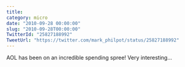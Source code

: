 ```yaml
---
title: 
category: micro
date: "2010-09-28 00:00:00"
slug: "2010-09-28T00:00:00"
TwitterId: "25827188992"
TweetUrl: "https://twitter.com/mark_philpot/status/25827188992"
---
```


AOL has been on an incredible spending spree! Very interesting...
